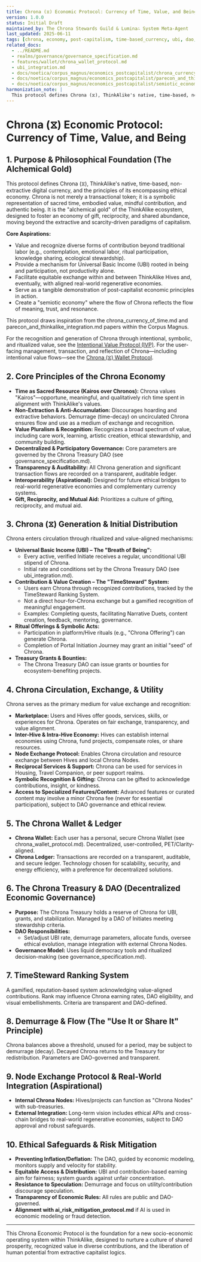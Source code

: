 ```yaml
---
title: Chrona (⧖) Economic Protocol: Currency of Time, Value, and Being
version: 1.0.0
status: Initial Draft
maintained_by: The Chrona Stewards Guild & Lumina∴ System Meta-Agent
last_updated: 2025-06-11
tags: [chrona, economy, post-capitalism, time-based_currency, ubi, dao, ethical_economy, non_extractive]
related_docs:
  - ../README.md
  - realms/governance/governance_specification.md
  - features/wallet/chrona_wallet_protocol.md
  - ubi_integration.md
  - docs/noetica/corpus_magnus/economics_postcapitalist/chrona_currency_of_time.md
  - docs/noetica/corpus_magnus/economics_postcapitalist/parecon_and_thinkalike_integration.md
  - docs/noetica/corpus_magnus/economics_postcapitalist/semiotic_economies.md
harmonization_note: |
  This protocol defines Chrona (⧖), ThinkAlike's native, time-based, non-extractive digital currency, and the principles of its encompassing ethical economy. It supersedes all legacy Chrona and economic protocol drafts.
---
```


# Chrona (⧖) Economic Protocol: Currency of Time, Value, and Being

## 1. Purpose & Philosophical Foundation (The Alchemical Gold)
This protocol defines Chrona (⧖), ThinkAlike's native, time-based, non-extractive digital currency, and the principles of its encompassing ethical economy. Chrona is not merely a transactional token; it is a symbolic representation of sacred time, embodied value, mindful contribution, and authentic being. It is the "alchemical gold" of the ThinkAlike ecosystem, designed to foster an economy of gift, reciprocity, and shared abundance, moving beyond the extractive and scarcity-driven paradigms of capitalism.

**Core Aspirations:**
- Value and recognize diverse forms of contribution beyond traditional labor (e.g., contemplation, emotional labor, ritual participation, knowledge sharing, ecological stewardship).
- Provide a mechanism for Universal Basic Income (UBI) rooted in being and participation, not productivity alone.
- Facilitate equitable exchange within and between ThinkAlike Hives and, eventually, with aligned real-world regenerative economies.
- Serve as a tangible demonstration of post-capitalist economic principles in action.
- Create a "semiotic economy" where the flow of Chrona reflects the flow of meaning, trust, and resonance.

This protocol draws inspiration from the chrona_currency_of_time.md and parecon_and_thinkalike_integration.md papers within the Corpus Magnus.

For the recognition and generation of Chrona through intentional, symbolic, and ritualized value, see the [Intentional Value Protocol (IVP)](../../protocols/intentional_value_protocol.md). For the user-facing management, transaction, and reflection of Chrona—including intentional value flows—see the [Chrona (⧖) Wallet Protocol](../../features/wallet/chrona_wallet_protocol.md).

## 2. Core Principles of the Chrona Economy
- **Time as Sacred Resource (Kairos over Chronos):** Chrona values "Kairos"—opportune, meaningful, and qualitatively rich time spent in alignment with ThinkAlike's values.
- **Non-Extraction & Anti-Accumulation:** Discourages hoarding and extractive behaviors. Demurrage (time-decay) on uncirculated Chrona ensures flow and use as a medium of exchange and recognition.
- **Value Pluralism & Recognition:** Recognizes a broad spectrum of value, including care work, learning, artistic creation, ethical stewardship, and community building.
- **Decentralized & Participatory Governance:** Core parameters are governed by the Chrona Treasury DAO (see governance_specification.md).
- **Transparency & Auditability:** All Chrona generation and significant transaction flows are recorded on a transparent, auditable ledger.
- **Interoperability (Aspirational):** Designed for future ethical bridges to real-world regenerative economies and complementary currency systems.
- **Gift, Reciprocity, and Mutual Aid:** Prioritizes a culture of gifting, reciprocity, and mutual aid.

## 3. Chrona (⧖) Generation & Initial Distribution
Chrona enters circulation through ritualized and value-aligned mechanisms:
- **Universal Basic Income (UBI) – The "Breath of Being":**
  - Every active, verified Initiate receives a regular, unconditional UBI stipend of Chrona.
  - Initial rate and conditions set by the Chrona Treasury DAO (see ubi_integration.md).
- **Contribution & Value Creation – The "TimeSteward" System:**
  - Users earn Chrona through recognized contributions, tracked by the TimeSteward Ranking System.
  - Not a direct hour-for-Chrona exchange but a gamified recognition of meaningful engagement.
  - Examples: Completing quests, facilitating Narrative Duets, content creation, feedback, mentoring, governance.
- **Ritual Offerings & Symbolic Acts:**
  - Participation in platform/Hive rituals (e.g., "Chrona Offering") can generate Chrona.
  - Completion of Portal Initiation Journey may grant an initial "seed" of Chrona.
- **Treasury Grants & Bounties:**
  - The Chrona Treasury DAO can issue grants or bounties for ecosystem-benefiting projects.

## 4. Chrona Circulation, Exchange, & Utility
Chrona serves as the primary medium for value exchange and recognition:
- **Marketplace:** Users and Hives offer goods, services, skills, or experiences for Chrona. Operates on fair exchange, transparency, and value alignment.
- **Inter-Hive & Intra-Hive Economy:** Hives can establish internal economies using Chrona, fund projects, compensate roles, or share resources.
- **Node Exchange Protocol:** Enables Chrona circulation and resource exchange between Hives and local Chrona Nodes.
- **Reciprocal Services & Support:** Chrona can be used for services in Housing, Travel Companion, or peer support realms.
- **Symbolic Recognition & Gifting:** Chrona can be gifted to acknowledge contributions, insight, or kindness.
- **Access to Specialized Features/Content:** Advanced features or curated content may involve a minor Chrona fee (never for essential participation), subject to DAO governance and ethical review.

## 5. The Chrona Wallet & Ledger
- **Chrona Wallet:** Each user has a personal, secure Chrona Wallet (see chrona_wallet_protocol.md). Decentralized, user-controlled, PET/Clarity-aligned.
- **Chrona Ledger:** Transactions are recorded on a transparent, auditable, and secure ledger. Technology chosen for scalability, security, and energy efficiency, with a preference for decentralized solutions.

## 6. The Chrona Treasury & DAO (Decentralized Economic Governance)
- **Purpose:** The Chrona Treasury holds a reserve of Chrona for UBI, grants, and stabilization. Managed by a DAO of Initiates meeting stewardship criteria.
- **DAO Responsibilities:**
  - Set/adjust UBI rate, demurrage parameters, allocate funds, oversee ethical evolution, manage integration with external Chrona Nodes.
- **Governance Model:** Uses liquid democracy tools and ritualized decision-making (see governance_specification.md).

## 7. TimeSteward Ranking System
A gamified, reputation-based system acknowledging value-aligned contributions. Rank may influence Chrona earning rates, DAO eligibility, and visual embellishments. Criteria are transparent and DAO-defined.

## 8. Demurrage & Flow (The "Use It or Share It" Principle)
Chrona balances above a threshold, unused for a period, may be subject to demurrage (decay). Decayed Chrona returns to the Treasury for redistribution. Parameters are DAO-governed and transparent.

## 9. Node Exchange Protocol & Real-World Integration (Aspirational)
- **Internal Chrona Nodes:** Hives/projects can function as "Chrona Nodes" with sub-treasuries.
- **External Integration:** Long-term vision includes ethical APIs and cross-chain bridges to real-world regenerative economies, subject to DAO approval and robust safeguards.

## 10. Ethical Safeguards & Risk Mitigation
- **Preventing Inflation/Deflation:** The DAO, guided by economic modeling, monitors supply and velocity for stability.
- **Equitable Access & Distribution:** UBI and contribution-based earning aim for fairness; system guards against unfair concentration.
- **Resistance to Speculation:** Demurrage and focus on utility/contribution discourage speculation.
- **Transparency of Economic Rules:** All rules are public and DAO-governed.
- **Alignment with ai_risk_mitigation_protocol.md** if AI is used in economic modeling or fraud detection.

---

This Chrona Economic Protocol is the foundation for a new socio-economic operating system within ThinkAlike, designed to nurture a culture of shared prosperity, recognized value in diverse contributions, and the liberation of human potential from extractive capitalist logics.
